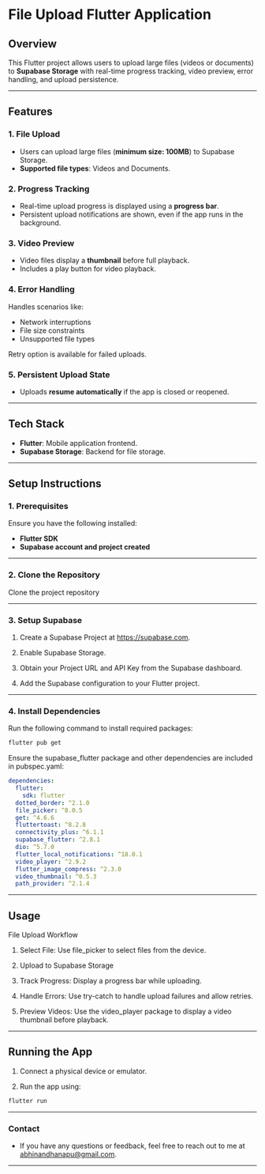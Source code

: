 # **File Upload Flutter Application**

## **Overview**
This Flutter project allows users to upload large files (videos or documents) to **Supabase Storage** with real-time progress tracking, video preview, error handling, and upload persistence.

---

## **Features**

### 1. File Upload
- Users can upload large files (**minimum size: 100MB**) to Supabase Storage.  
- **Supported file types**: Videos and Documents.  

### 2. Progress Tracking
- Real-time upload progress is displayed using a **progress bar**.  
- Persistent upload notifications are shown, even if the app runs in the background.  

### 3. Video Preview
- Video files display a **thumbnail** before full playback.  
- Includes a play button for video playback.  

### 4. Error Handling
Handles scenarios like:  
- Network interruptions  
- File size constraints  
- Unsupported file types  

Retry option is available for failed uploads.  

### 5. Persistent Upload State
- Uploads **resume automatically** if the app is closed or reopened.

---

## **Tech Stack**
- **Flutter**: Mobile application frontend.  
- **Supabase Storage**: Backend for file storage.  

---

## **Setup Instructions**

### 1. Prerequisites
Ensure you have the following installed:  
- **Flutter SDK**  
- **Supabase account and project created**

---

### 2. Clone the Repository
Clone the project repository

---

### 3. Setup Supabase

1. Create a Supabase Project at https://supabase.com.


2. Enable Supabase Storage.


3. Obtain your Project URL and API Key from the Supabase dashboard.


4. Add the Supabase configuration to your Flutter project.

---

### 4. Install Dependencies

Run the following command to install required packages:
```bash
flutter pub get
```

Ensure the supabase_flutter package and other dependencies are included in pubspec.yaml:

```yaml
dependencies:
  flutter:
    sdk: flutter
  dotted_border: ^2.1.0
  file_picker: ^8.0.5
  get: ^4.6.6
  fluttertoast: ^8.2.8
  connectivity_plus: ^6.1.1
  supabase_flutter: ^2.8.1
  dio: ^5.7.0
  flutter_local_notifications: ^18.0.1
  video_player: ^2.9.2
  flutter_image_compress: ^2.3.0
  video_thumbnail: ^0.5.3
  path_provider: ^2.1.4
```

---

## **Usage**

File Upload Workflow

1. Select File: Use file_picker to select files from the device.


2. Upload to Supabase Storage

3. Track Progress: Display a progress bar while uploading.


4. Handle Errors: Use try-catch to handle upload failures and allow retries.


5. Preview Videos: Use the video_player package to display a video thumbnail before playback.


---

## **Running the App**

1. Connect a physical device or emulator.


2. Run the app using:
```bash
flutter run
```

---

### Contact

- If you have any questions or feedback, feel free to reach out to me at abhinandhanapu@gmail.com.

---

